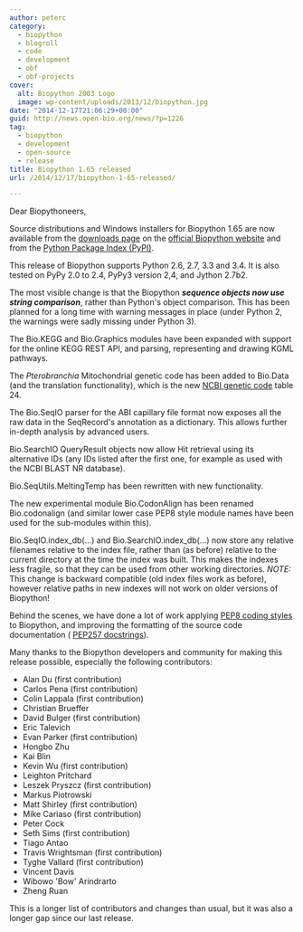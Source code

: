 ```yaml
---
author: peterc
category:
  - biopython
  - blogroll
  - code
  - development
  - obf
  - obf-projects
cover:
  alt: Biopython 2003 Logo
  image: wp-content/uploads/2013/12/biopython.jpg
date: "2014-12-17T21:06:29+00:00"
guid: http://news.open-bio.org/news/?p=1226
tag:
  - biopython
  - development
  - open-source
  - release
title: Biopython 1.65 released
url: /2014/12/17/biopython-1-65-released/

---
```

Dear Biopythoneers,

Source distributions and Windows installers for Biopython 1.65 are now available from the [downloads page](http://biopython.org/wiki/Download) on the [official Biopython website](http://biopython.org/) and from the [Python Package Index (PyPI)](https://pypi.python.org/pypi/biopython).

This release of Biopython supports Python 2.6, 2.7, 3.3 and 3.4. It is also tested on PyPy 2.0 to 2.4, PyPy3 version 2,4, and Jython 2.7b2.

The most visible change is that the Biopython _**sequence objects now use string comparison**_, rather than Python's object comparison. This has been planned for a long time with warning messages in place (under Python 2, the warnings were sadly missing under Python 3).

The Bio.KEGG and Bio.Graphics modules have been expanded with support for the online KEGG REST API, and parsing, representing and drawing KGML pathways.

The _Pterobranchia_ Mitochondrial genetic code has been added to Bio.Data (and the translation functionality), which is the new [NCBI genetic code](http://www.ncbi.nlm.nih.gov/Taxonomy/Utils/wprintgc.cgi) table 24.

The Bio.SeqIO parser for the ABI capillary file format now exposes all the raw data in the SeqRecord's annotation as a dictionary. This allows further in-depth analysis by advanced users.

Bio.SearchIO QueryResult objects now allow Hit retrieval using its alternative IDs (any IDs listed after the first one, for example as used with the NCBI BLAST NR database).

Bio.SeqUtils.MeltingTemp has been rewritten with new functionality.

The new experimental module Bio.CodonAlign has been renamed Bio.codonalign (and similar lower case PEP8 style module names have been used for the sub-modules within this).

Bio.SeqIO.index\_db(...) and Bio.SearchIO.index\_db(...) now store any relative filenames relative to the index file, rather than (as before) relative to the current directory at the time the index was built. This makes the indexes less fragile, so that they can be used from other working directories. _NOTE:_ This change is backward compatible (old index files work as before), however relative paths in new indexes will not work on older versions of Biopython!

Behind the scenes, we have done a lot of work applying [PEP8 coding styles](https://www.python.org/dev/peps/pep-0008/) to Biopython, and improving the formatting of the source code documentation ( [PEP257 docstrings](https://www.python.org/dev/peps/pep-0257/)).

Many thanks to the Biopython developers and community for making this release possible, especially the following contributors:

- Alan Du (first contribution)
- Carlos Pena (first contribution)
- Colin Lappala (first contribution)
- Christian Brueffer
- David Bulger (first contribution)
- Eric Talevich
- Evan Parker (first contribution)
- Hongbo Zhu
- Kai Blin
- Kevin Wu (first contribution)
- Leighton Pritchard
- Leszek Pryszcz (first contribution)
- Markus Piotrowski
- Matt Shirley (first contribution)
- Mike Cariaso (first contribution)
- Peter Cock
- Seth Sims (first contribution)
- Tiago Antao
- Travis Wrightsman (first contribution)
- Tyghe Vallard (first contribution)
- Vincent Davis
- Wibowo 'Bow' Arindrarto
- Zheng Ruan

This is a longer list of contributors and changes than usual, but it was also a longer gap since our last release.
